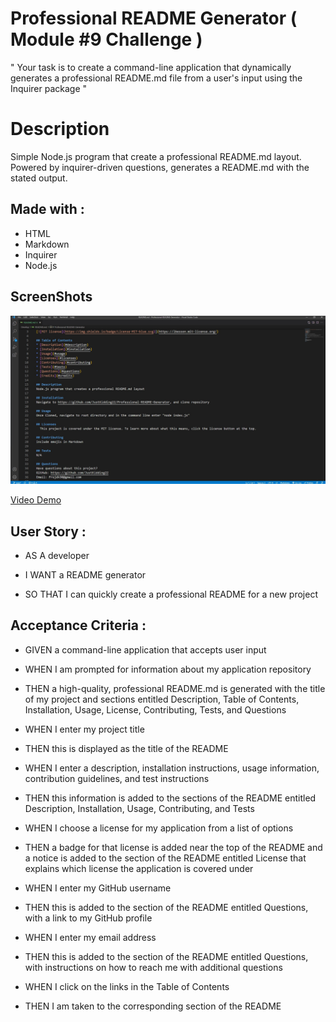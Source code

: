 # Professional README Generator ( Module #9 Challenge )

" Your task is to create a command-line application that dynamically generates a professional README.md file from a user's input using the Inquirer package "

# Description

Simple Node.js program that create a professional README.md layout. Powered by inquirer-driven questions, generates a README.md with the stated output.

## Made with :

- HTML
- Markdown
- Inquirer
- Node.js

## ScreenShots

![frontPage](/assets/images/screenShot.jpg)

[Video Demo](https://www.youtube.com/watch?v=5_kPpuk8kuU)

## User Story :

- AS A developer

- I WANT a README generator

- SO THAT I can quickly create a professional README for a new project

## Acceptance Criteria :

- GIVEN a command-line application that accepts user input

- WHEN I am prompted for information about my application repository

- THEN a high-quality, professional README.md is generated with the title of my project and sections entitled Description, Table of Contents, Installation, Usage, License, Contributing, Tests, and Questions

- WHEN I enter my project title

- THEN this is displayed as the title of the README

- WHEN I enter a description, installation instructions, usage information, contribution guidelines, and test instructions

- THEN this information is added to the sections of the README entitled Description, Installation, Usage, Contributing, and Tests

- WHEN I choose a license for my application from a list of options

- THEN a badge for that license is added near the top of the README and a notice is added to the section of the README entitled License that explains which license the application is covered under

- WHEN I enter my GitHub username

- THEN this is added to the section of the README entitled Questions, with a link to my GitHub profile

- WHEN I enter my email address

- THEN this is added to the section of the README entitled Questions, with instructions on how to reach me with additional questions

- WHEN I click on the links in the Table of Contents

- THEN I am taken to the corresponding section of the README
